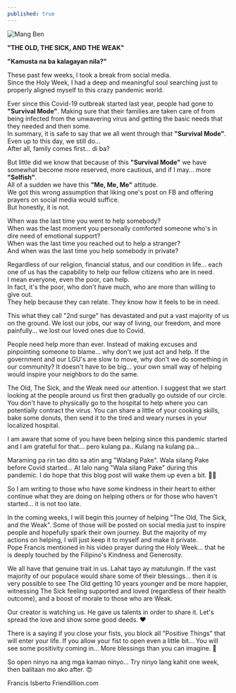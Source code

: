 ```yaml
---
published: true
---
```


![Mang Ben](https://user-images.githubusercontent.com/15205481/115101291-57ebe700-9f75-11eb-90f4-30ca93572d07.jpg)

**"THE OLD, THE SICK, AND THE WEAK"**   

**"Kamusta na ba kalagayan nila?"**   

These past few weeks, I took a break from social media.   
Since the Holy Week, I had a deep and meaningful soul searching just to properly aligned myself to this crazy pandemic world.   

Ever since this Covid-19 outbreak started last year, people had gone to **"Survival Mode"**. 
Making sure that their families are taken care of from being infected from the unwavering virus and getting the basic needs that they needed and then some.   
In summary, it is safe to say that we all went through that **"Survival Mode"**.   
Even up to this day, we still do...   
After all, family comes first... di ba?   

But little did we know that because of this **"Survival Mode"** we have somewhat become more reserved, more cautious, and if I may... more **"Selfish"**.   
All of a sudden we have this **"Me, Me, Me"** attitude.   
We got this wrong assumption that liking one's post on FB and offering prayers on social media would suffice.   
But honestly, it is not.   

When was the last time you went to help somebody?   
When was the last moment you personally comforted someone who's in dire need of emotional support?   
When was the last time you reached out to help a stranger?   
And when was the last time you help somebody in private?   

Regardless of our religion, financial status, and our condition in life...  each one of us has the capability to help our fellow citizens who are in need.   
I mean everyone, even the poor, can help.   
In fact, it's the poor, who don't have much, who are more than willing to give out.   
They help because they can relate. They know how it feels to be in need.   

This what they call "2nd surge" has devastated and put a vast majority of us on the ground. 
We lost our jobs, our way of living, our freedom, and more painfully... we lost our loved ones due to Covid.   

People need help more than ever. 
Instead of making excuses and pinpointing someone to blame... why don't we just act and help.
If the government and our LGU's are slow to move, why don't we do something in our community? 
It doesn't have to be big... your own small way of helping would inspire your neighbors to do the same.   

The Old, The Sick, and the Weak need our attention. 
I suggest that we start looking at the people around us first then gradually go outside of our circle. 
You don't have to physically go to the hospital to help where you can potentially contract the virus.
You can share a little of your cooking skills, bake some donuts, then send it to the tired and weary nurses in your localized hospital.   

I am aware that some of you have been helping since this pandemic started and I am grateful for that... pero kulang pa..
Kulang na kulang pa...   

Maraming pa rin tao dito sa atin ang "Walang Pake". 
Wala silang Pake before Covid started... 
At lalo nang "Wala silang Pake" during this pandemic. 
I do hope that this blog post will wake them up even a bit.   🧟‍♂️   

So I am writing to those who have some kindness in their heart to either continue what they are doing on helping others or for those who haven't started... it is not too late.   

In the coming weeks, I will begin this journey of helping "The Old, The Sick, and the Weak". 
Some of those will be posted on social media just to inspire people and hopefully spark their own journey.
But the majority of my actions on helping, I will just keep it to myself and make it private.   
Pope Francis mentioned in his video prayer during the Holy Week... that he is deeply touched by the Filipino's Kindness and Generosity.   

We all have that genuine trait in us. Lahat tayo ay matulungin.
If the vast majority of our populace would share some of their blessings... 
then it is very possible to see The Old getting 10 years younger and be more happier, witnessing The Sick feeling supported and loved (regardless of their health outcome), and a boost of morale to those who are Weak.   

Our creator is watching us. He gave us talents in order to share it.
Let's spread the love and show some good deeds.   ♥   

There is a saying if you close your fists, you block all "Positive Things" that will enter your life.
If you allow your fist to open even a little bit... 
You will see some positivity coming in... 
More blessings than you can imagine.   🌈   

So open ninyo na ang mga kamao ninyo... 
Try ninyo lang kahit one week, then balitaan mo ako after.   😍   

Francis Isberto 
Friendillion.com
